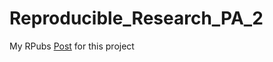 # Reproducible_Research_PA_2

My RPubs [Post](https://rpubs.com/dongjun819/634915) for this project
